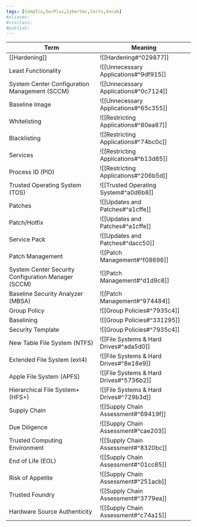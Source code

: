 ```yaml
---
tags: [CompTia,SecPlus,CyberSec,Certs,Vocab]
#aliases:
#cssclass:
#publish:
---
```


| Term                                                | Meaning                                 |
| --------------------------------------------------- | --------------------------------------- |
| [[Hardening]]                                       | ![[Hardening#^029877]]                  |
| Least Functionality                                 | ![[Unnecessary Applications#^9df915]]   |
| System Center Configuration Management (SCCM)       | ![[Unnecessary Applications#^0c7124]]   |
| Baseline Image                                      | ![[Unnecessary Applications#^65c355]]   |
| Whitelisting                                        | ![[Restricting Applications#^80ea87]]   |
| Blacklisting                                        | ![[Restricting Applications#^74bc0c]]   |
| Services                                            | ![[Restricting Applications#^b13d85]]   |
| Process ID (PID)                                    | ![[Restricting Applications#^206b5d]]   |
| Trusted Operating System (TOS)                      | ![[Trusted Operating System#^a0d6b8]]   |
| Patches                                             | ![[Updates and Patches#^a1cffe]]        |
| Patch/Hotfix                                        | ![[Updates and Patches#^a1cffe]]        |
| Service Pack                                        | ![[Updates and Patches#^dacc50]]        |
| Patch Management                                    | ![[Patch Management#^f08696]]           |
| System Center Security Configuration Manager (SCCM) | ![[Patch Management#^d1d9c8]]           |
| Baseline Security Analyzer (MBSA)                   | ![[Patch Management#^974484]]           |
| Group Policy                                        | ![[Group Policies#^7935c4]]             |
| Baselining                                          | ![[Group Policies#^331295]]             |
| Security Template                                   | ![[Group Policies#^7935c4]]             |
| New Table File System (NTFS)                        | ![[File Systems & Hard Drives#^ada5d0]] |
| Extended File System (ext4)                         | ![[File Systems & Hard Drives#^8e18e9]] |
| Apple File System (APFS)                            | ![[File Systems & Hard Drives#^5736b2]] |
| Hierarchical File System+ (HFS+)                    | ![[File Systems & Hard Drives#^729b3d]] |
| Supply Chain                                        | ![[Supply Chain Assessment#^69419f]]    |
| Due Diligence                                       | ![[Supply Chain Assessment#^cae203]]    |
| Trusted Computing Environment                       | ![[Supply Chain Assessment#^8320bc]]    |
| End of Life (EOL)                                   | ![[Supply Chain Assessment#^01cc85]]    |
| Risk of Appetite                                    | ![[Supply Chain Assessment#^251acb]]    |
| Trusted Foundry                                     | ![[Supply Chain Assessment#^3779ea]]    |
| Hardware Source Authenticity                        | ![[Supply Chain Assessment#^c74a15]]    |